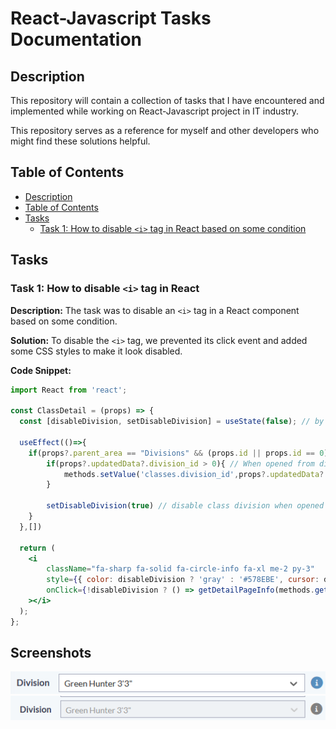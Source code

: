 
# React-Javascript Tasks Documentation

## Description
This repository will contain a collection of tasks that I have encountered and implemented while working on React-Javascript project in IT industry.

This repository serves as a reference for myself and other developers who might find these solutions helpful.

## Table of Contents
- [Description](#description)
- [Table of Contents](#table-of-contents)
- [Tasks](#tasks)
  - [Task 1: How to disable `<i>` tag in React based on some condition ](#task-1-how-to-disable-i-tag-in-react)

## Tasks

### Task 1: How to disable `<i>` tag in React
**Description:**
The task was to disable an `<i>` tag in a React component based on some condition.

**Solution:**
To disable the `<i>` tag, we prevented its click event and added some CSS styles to make it look disabled.

**Code Snippet:**
```jsx
import React from 'react';

const ClassDetail = (props) => {
  const [disableDivision, setDisableDivision] = useState(false); // by default will be false
  
  useEffect(()=>{
    if(props?.parent_area == "Divisions" && (props.id || props.id == 0)){
        if(props?.updatedData?.division_id > 0){ // When opened from division , set class division to that division (only when adding new class in existing division)
            methods.setValue('classes.division_id',props?.updatedData?.division_id ,{shouldDirty:true})
        }

        setDisableDivision(true) // disable class division when opened from exisiting/new divison 
    }
  },[])

  return (
    <i 
        className="fa-sharp fa-solid fa-circle-info fa-xl me-2 py-3" 
        style={{ color: disableDivision ? 'gray' : '#578EBE', cursor: disableDivision ? 'not-allowed' : 'pointer' }} 
        onClick={!disableDivision ? () => getDetailPageInfo(methods.getValues('classes.division_id'), "Divisions", "DivisionDetail") :undefined}
    ></i>
  );
};

```
## Screenshots
![Enable Icon Screenshot](images/enable_i.png)
![Disabled Icon Screenshot](images/disable_i.png)
